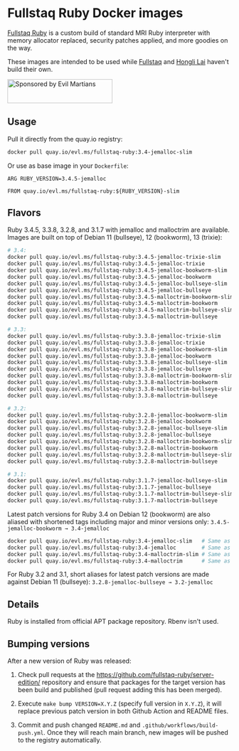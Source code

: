 Fullstaq Ruby Docker images
===========================

[Fullstaq Ruby] is a custom build of standard MRI Ruby interpreter with memory allocator replaced, security patches applied, and more goodies on the way.

These images are intended to be used while [Fullstaq] and [Hongli Lai] haven't build their own.

<a href="https://evilmartians.com/?utm_source=fullstaq-ruby-docker&utm_campaign=project_page">
<img src="https://evilmartians.com/badges/sponsored-by-evil-martians.svg" alt="Sponsored by Evil Martians" width="236" height="54">
</a>

## Usage
Pull it directly from the quay.io registry:

```sh
docker pull quay.io/evl.ms/fullstaq-ruby:3.4-jemalloc-slim
```

Or use as base image in your `Dockerfile`:

```docker
ARG RUBY_VERSION=3.4.5-jemalloc

FROM quay.io/evl.ms/fullstaq-ruby:${RUBY_VERSION}-slim
```

## Flavors

Ruby 3.4.5, 3.3.8, 3.2.8, and 3.1.7 with jemalloc and malloctrim are available. Images are built on top of Debian 11 (bullseye), 12 (bookworm), 13 (trixie):

```sh
# 3.4:
docker pull quay.io/evl.ms/fullstaq-ruby:3.4.5-jemalloc-trixie-slim
docker pull quay.io/evl.ms/fullstaq-ruby:3.4.5-jemalloc-trixie
docker pull quay.io/evl.ms/fullstaq-ruby:3.4.5-jemalloc-bookworm-slim
docker pull quay.io/evl.ms/fullstaq-ruby:3.4.5-jemalloc-bookworm
docker pull quay.io/evl.ms/fullstaq-ruby:3.4.5-jemalloc-bullseye-slim
docker pull quay.io/evl.ms/fullstaq-ruby:3.4.5-jemalloc-bullseye
docker pull quay.io/evl.ms/fullstaq-ruby:3.4.5-malloctrim-bookworm-slim
docker pull quay.io/evl.ms/fullstaq-ruby:3.4.5-malloctrim-bookworm
docker pull quay.io/evl.ms/fullstaq-ruby:3.4.5-malloctrim-bullseye-slim
docker pull quay.io/evl.ms/fullstaq-ruby:3.4.5-malloctrim-bullseye

# 3.3:
docker pull quay.io/evl.ms/fullstaq-ruby:3.3.8-jemalloc-trixie-slim
docker pull quay.io/evl.ms/fullstaq-ruby:3.3.8-jemalloc-trixie
docker pull quay.io/evl.ms/fullstaq-ruby:3.3.8-jemalloc-bookworm-slim
docker pull quay.io/evl.ms/fullstaq-ruby:3.3.8-jemalloc-bookworm
docker pull quay.io/evl.ms/fullstaq-ruby:3.3.8-jemalloc-bullseye-slim
docker pull quay.io/evl.ms/fullstaq-ruby:3.3.8-jemalloc-bullseye
docker pull quay.io/evl.ms/fullstaq-ruby:3.3.8-malloctrim-bookworm-slim
docker pull quay.io/evl.ms/fullstaq-ruby:3.3.8-malloctrim-bookworm
docker pull quay.io/evl.ms/fullstaq-ruby:3.3.8-malloctrim-bullseye-slim
docker pull quay.io/evl.ms/fullstaq-ruby:3.3.8-malloctrim-bullseye

# 3.2:
docker pull quay.io/evl.ms/fullstaq-ruby:3.2.8-jemalloc-bookworm-slim
docker pull quay.io/evl.ms/fullstaq-ruby:3.2.8-jemalloc-bookworm
docker pull quay.io/evl.ms/fullstaq-ruby:3.2.8-jemalloc-bullseye-slim
docker pull quay.io/evl.ms/fullstaq-ruby:3.2.8-jemalloc-bullseye
docker pull quay.io/evl.ms/fullstaq-ruby:3.2.8-malloctrim-bookworm-slim
docker pull quay.io/evl.ms/fullstaq-ruby:3.2.8-malloctrim-bookworm
docker pull quay.io/evl.ms/fullstaq-ruby:3.2.8-malloctrim-bullseye-slim
docker pull quay.io/evl.ms/fullstaq-ruby:3.2.8-malloctrim-bullseye

# 3.1:
docker pull quay.io/evl.ms/fullstaq-ruby:3.1.7-jemalloc-bullseye-slim
docker pull quay.io/evl.ms/fullstaq-ruby:3.1.7-jemalloc-bullseye
docker pull quay.io/evl.ms/fullstaq-ruby:3.1.7-malloctrim-bullseye-slim
docker pull quay.io/evl.ms/fullstaq-ruby:3.1.7-malloctrim-bullseye
```

Latest patch versions for Ruby 3.4 on Debian 12 (bookworm) are also aliased with shortened tags including major and minor versions only: `3.4.5-jemalloc-bookworm → 3.4-jemalloc`

```sh
docker pull quay.io/evl.ms/fullstaq-ruby:3.4-jemalloc-slim   # Same as quay.io/evl.ms/fullstaq-ruby:3.4.5-jemalloc-bookworm-slim
docker pull quay.io/evl.ms/fullstaq-ruby:3.4-jemalloc        # Same as quay.io/evl.ms/fullstaq-ruby:3.4.5-jemalloc-bookworm
docker pull quay.io/evl.ms/fullstaq-ruby:3.4-malloctrim-slim # Same as quay.io/evl.ms/fullstaq-ruby:3.4.5-malloctrim-bookworm-slim
docker pull quay.io/evl.ms/fullstaq-ruby:3.4-malloctrim      # Same as quay.io/evl.ms/fullstaq-ruby:3.4.5-malloctrim-bookworm
```

For Ruby 3.2 and 3.1, short aliases for latest patch versions are made against Debian 11 (bullseye): `3.2.8-jemalloc-bullseye → 3.2-jemalloc`

## Details

Ruby is installed from official APT package repository. Rbenv isn't used.

## Bumping versions

After a new version of Ruby was released:

 1. Check pull requests at the https://github.com/fullstaq-ruby/server-edition/ repository and ensure that packages for the target version has been build and published (pull request adding this has been merged).

 2. Execute `make bump VERSION=X.Y.Z` (specify full version in `X.Y.Z`), it will replace previous patch version in both Github Action and README files.

 3. Commit and push changed `README.md` and `.github/workflows/build-push.yml`. Once they will reach main branch, new images will be pushed to the registry automatically.

[Fullstaq Ruby]: https://fullstaqruby.org/ "Ruby, optimized for production"
[Hongli Lai]: https://www.joyfulbikeshedding.com/
[Fullstaq]: https://fullstaq.com/
